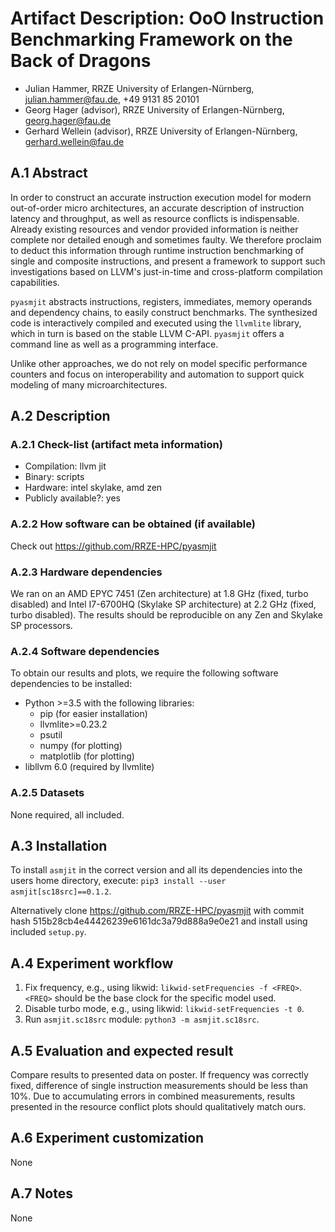 # Artifact Description: OoO Instruction Benchmarking Framework on the Back of Dragons

* Julian Hammer, RRZE University of Erlangen-Nürnberg, julian.hammer@fau.de, +49 9131 85 20101
* Georg Hager (advisor), RRZE University of Erlangen-Nürnberg, georg.hager@fau.de
* Gerhard Wellein (advisor), RRZE University of Erlangen-Nürnberg, gerhard.wellein@fau.de

## A.1 Abstract

In order to construct an accurate instruction execution model for modern out-of-order micro architectures, an accurate description of instruction latency and throughput, as well as resource conflicts is indispensable. Already existing resources and vendor provided information is neither complete nor detailed enough and sometimes faulty. We therefore proclaim to deduct this information through runtime instruction benchmarking of single and composite instructions, and present a framework to support such investigations based on LLVM's just-in-time and cross-platform compilation capabilities.

`pyasmjit` abstracts instructions, registers, immediates, memory operands and dependency chains, to easily construct benchmarks. The synthesized code is interactively compiled and executed using the `llvmlite` library, which in turn is based on the stable LLVM C-API. `pyasmjit` offers a command line as well as a programming interface.

Unlike other approaches, we do not rely on model specific performance counters and focus on interoperability and automation to support quick modeling of many microarchitectures.

## A.2 Description

### A.2.1 Check-list (artifact meta information)

- Compilation: llvm jit
- Binary: scripts
- Hardware: intel skylake, amd zen
- Publicly available?: yes

### A.2.2 How software can be obtained (if available)

Check out https://github.com/RRZE-HPC/pyasmjit

### A.2.3 Hardware dependencies

We ran on an AMD EPYC 7451 (Zen architecture) at 1.8 GHz (fixed, turbo disabled) and Intel I7-6700HQ (Skylake SP architecture) at 2.2 GHz (fixed, turbo disabled). The results should be reproducible on any Zen and Skylake SP processors.

### A.2.4 Software dependencies

To obtain our results and plots, we require the following software dependencies to be installed:

* Python >=3.5 with the following libraries:
    * pip (for easier installation)
    * llvmlite>=0.23.2
    * psutil
    * numpy (for plotting)
    * matplotlib (for plotting)
* libllvm 6.0 (required by llvmlite)

### A.2.5 Datasets

None required, all included.

## A.3 Installation

To install `asmjit` in the correct version and all its dependencies into the users home directory, execute: `pip3 install --user asmjit[sc18src]==0.1.2`.

Alternatively clone https://github.com/RRZE-HPC/pyasmjit with commit hash 515b28cb4e44426239e6161dc3a79d888a9e0e21 and install using included `setup.py`.

## A.4 Experiment workflow

1. Fix frequency, e.g., using likwid: `likwid-setFrequencies -f <FREQ>`. `<FREQ>` should be the base clock for the specific model used.
2. Disable turbo mode, e.g., using likwid: `likwid-setFrequencies -t 0`.
3. Run `asmjit.sc18src` module: `python3 -m asmjit.sc18src`.

## A.5 Evaluation and expected result

Compare results to presented data on poster. If frequency was correctly fixed, difference of single instruction measurements should be less than 10%. Due to accumulating errors in combined measurements, results presented in the resource conflict plots should qualitatively match ours.

## A.6 Experiment customization

None

## A.7 Notes

None
